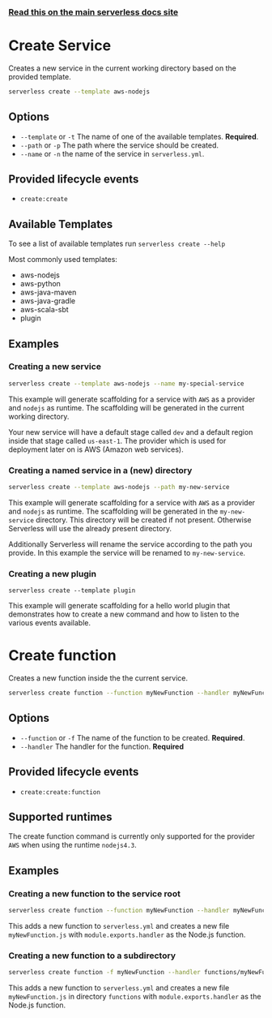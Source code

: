 <!--
title: Serverless Framework Commands - AWS Lambda - Create
menuText: Create
menuOrder: 1
description: Creates a new Service in your current working directory
layout: Doc
-->

<!-- DOCS-SITE-LINK:START automatically generated  -->
### [Read this on the main serverless docs site](https://www.serverless.com/framework/docs/providers/aws/cli-reference/create)
<!-- DOCS-SITE-LINK:END -->

# Create Service

Creates a new service in the current working directory based on the provided template.

```bash
serverless create --template aws-nodejs
```

## Options
- `--template` or `-t` The name of one of the available templates. **Required**.
- `--path` or `-p` The path where the service should be created.
- `--name` or `-n` the name of the service in `serverless.yml`.

## Provided lifecycle events
- `create:create`

## Available Templates

To see a list of available templates run `serverless create --help`

Most commonly used templates:

- aws-nodejs
- aws-python
- aws-java-maven
- aws-java-gradle
- aws-scala-sbt
- plugin

## Examples

### Creating a new service

```bash
serverless create --template aws-nodejs --name my-special-service
```

This example will generate scaffolding for a service with `AWS` as a provider and `nodejs` as runtime. The scaffolding
will be generated in the current working directory.

Your new service will have a default stage called `dev` and a default region inside that stage called `us-east-1`.
The provider which is used for deployment later on is AWS (Amazon web services).

### Creating a named service in a (new) directory

```bash
serverless create --template aws-nodejs --path my-new-service
```

This example will generate scaffolding for a service with `AWS` as a provider and `nodejs` as runtime. The scaffolding
will be generated in the `my-new-service` directory. This directory will be created if not present. Otherwise Serverless
will use the already present directory.

Additionally Serverless will rename the service according to the path you provide. In this example the service will be
renamed to `my-new-service`.

### Creating a new plugin

```
serverless create --template plugin
```

This example will generate scaffolding for a hello world plugin that demonstrates how to create a new command and how to listen to the various events available.

# Create function

Creates a new function inside the the current service.

```bash
serverless create function --function myNewFunction --handler myNewFunction/index.handler
```

## Options
- `--function` or `-f` The name of the function to be created. **Required**.
- `--handler` The handler for the function. **Required**

## Provided lifecycle events
- `create:create:function`

## Supported runtimes

The create function command is currently only supported for the provider `AWS` when using the runtime `nodejs4.3`.

## Examples

### Creating a new function to the service root

```bash
serverless create function --function myNewFunction --handler myNewFunction/handler
```

This adds a new function to `serverless.yml` and creates a new file `myNewFunction.js` with `module.exports.handler` as the Node.js function.

### Creating a new function to a subdirectory

```bash
serverless create function -f myNewFunction --handler functions/myNewFunction.handler
```

This adds a new function to `serverless.yml` and creates a new file `myNewFunction.js` in directory `functions` with `module.exports.handler` as the Node.js function.